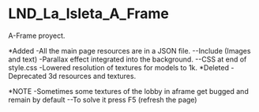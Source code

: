 # LND_La_Isleta_A_Frame
A-Frame proyect.

*Added
    -All the main page resources are in a JSON file.
        --Include (Images and text)
    -Parallax effect integrated into the background.
        --CSS at end of style.css
    -Lowered resolution of textures for models to 1k.
*Deleted
    -Deprecated 3d resources and textures.
    
    
*NOTE
    -Sometimes some textures of the lobby in aframe get bugged and remain by default
        --To solve it press F5 (refresh the page)

